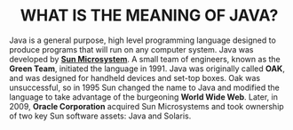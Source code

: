 <html>
<head>
<center><h1>WHAT IS THE MEANING OF JAVA?</h1></center>
<title>
Meaning of Java.
</title>
</head>
<body>
<p>
Java is a general purpose, high level programming language designed to produce programs that will run on any computer system.
Java was developed by <b><u>Sun Microsystem</u></b>. A small team of engineers, known as the <b>Green Team</b>, initiated the language in 1991. Java was originally called <b>OAK</b>, and was designed for handheld devices and set-top boxes. Oak was unsuccessful, so in 1995 Sun changed the name to Java and modified the language to take advantage of the burgeoning <b>World Wide Web</b>.
Later, in 2009, <b>Oracle Corporation</b> acquired Sun Microsystems and took ownership of two key Sun software assets: Java and Solaris.
</p>
</body>
</html>

